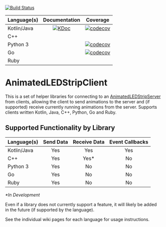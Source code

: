 [![Build Status](https://travis-ci.com/AnimatedLEDStrip/AnimatedLEDStripClient.svg?branch=master)](https://travis-ci.com/AnimatedLEDStrip/AnimatedLEDStripClient)

|Language(s)|Documentation|Coverage|
|-|:-:|:-:|
|Kotlin/Java|[![KDoc](https://img.shields.io/badge/KDoc-read-green.svg)](https://animatedledstrip.github.io/AnimatedLEDStripClient/animatedledstrip-client/index.html)|[![codecov](https://codecov.io/gh/AnimatedLEDStrip/AnimatedLEDStripClient/branch/master/graph/badge.svg?flag=kotlinjava)](https://codecov.io/gh/AnimatedLEDStrip/AnimatedLEDStripClient)|
|C++|||
|Python 3||[![codecov](https://codecov.io/gh/AnimatedLEDStrip/AnimatedLEDStripClient/branch/master/graph/badge.svg?flag=python3)](https://codecov.io/gh/AnimatedLEDStrip/AnimatedLEDStripClient)|
|Go||[![codecov](https://codecov.io/gh/AnimatedLEDStrip/AnimatedLEDStripClient/branch/master/graph/badge.svg?flag=go)](https://codecov.io/gh/AnimatedLEDStrip/AnimatedLEDStripClient)|
|Ruby|||

# AnimatedLEDStripClient
This is a set of helper libraries for connecting to an [AnimatedLEDStripServer](https://github.com/AnimatedLEDStrip/AnimatedLEDStripServer) from clients, allowing the client to send animations to the server and (if supported) receive currently running animations from the server.
Supports clients written Kotlin, Java, C++, Python, Go and Ruby.

## Supported Functionality by Library

|Language(s)|Send Data|Receive Data|Event Callbacks|
|-|:-:|:-:|:-:|
|Kotlin/Java|Yes|Yes|Yes|
|C++|Yes|Yes*|No|
|Python 3|Yes|No|No|
|Go|Yes|No|No|
|Ruby|Yes|No|No|

*\*In Development*

Even if a library does not currently support a feature, it will likely be added in the future (if supported by the language).

See the individual wiki pages for each language for usage instructions.
